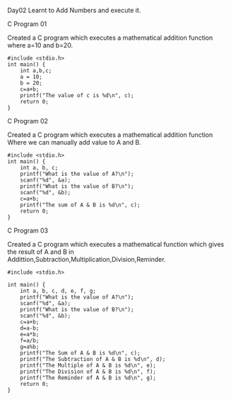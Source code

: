 Day02
Learnt to Add Numbers and execute it.

C Program 01

Created a C program which executes a mathematical addition function where a=10 and b=20.

    #include <stdio.h>
    int main() {
        int a,b,c;
        a = 10;
        b = 20;
        c=a+b;
        printf("The value of c is %d\n", c);
        return 0;
    }

C Program 02

Created a C program which executes a mathematical addition function Where we can manually add value to A and B.

    #include <stdio.h>
    int main() {
        int a, b, c;
        printf("What is the value of A?\n");
        scanf("%d", &a);
        printf("What is the value of B?\n");
        scanf("%d", &b);
        c=a+b;
        printf("The sum of A & B is %d\n", c);
        return 0;
    }


C Program 03

Created a C program which executes a mathematical function which gives the result of A and B in Addittion,Subtraction,Multiplication,Division,Reminder.

    #include <stdio.h>

    int main() {
        int a, b, c, d, e, f, g;
        printf("What is the value of A?\n");
        scanf("%d", &a);
        printf("What is the value of B?\n");
        scanf("%d", &b);
        c=a+b;
        d=a-b;
        e=a*b;
        f=a/b;
        g=a%b;
        printf("The Sum of A & B is %d\n", c);
        printf("The Subtraction of A & B is %d\n", d);
        printf("The Multiple of A & B is %d\n", e);
        printf("The Division of A & B is %d\n", f);
        printf("The Reminder of A & B is %d\n", g);
        return 0;
    } 
